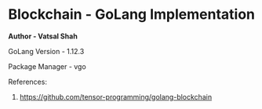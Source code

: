 # Blockchain - GoLang Implementation

**Author - Vatsal Shah**

GoLang Version - 1.12.3

Package Manager - vgo

References:
1. https://github.com/tensor-programming/golang-blockchain
     